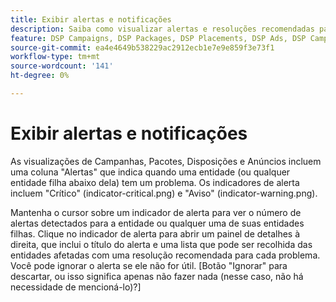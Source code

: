 ```yaml
---
title: Exibir alertas e notificações
description: Saiba como visualizar alertas e resoluções recomendadas para suas campanhas e componentes da campanha.
feature: DSP Campaigns, DSP Packages, DSP Placements, DSP Ads, DSP Campaign Data Views
source-git-commit: ea4e4649b538229ac2912ecb1e7e9e859f3e73f1
workflow-type: tm+mt
source-wordcount: '141'
ht-degree: 0%

---
```


# Exibir alertas e notificações

As visualizações de Campanhas, Pacotes, Disposições e Anúncios incluem uma coluna &quot;Alertas&quot; que indica quando uma entidade (ou qualquer entidade filha abaixo dela) tem um problema. Os indicadores de alerta incluem &quot;Crítico&quot; (indicator-critical.png) e &quot;Aviso&quot; (indicator-warning.png).

Mantenha o cursor sobre um indicador de alerta para ver o número de alertas detectados para a entidade ou qualquer uma de suas entidades filhas. Clique no indicador de alerta para abrir um painel de detalhes à direita, que inclui o título do alerta e uma lista que pode ser recolhida das entidades afetadas com uma resolução recomendada para cada problema. Você pode ignorar o alerta se ele não for útil. [Botão &quot;Ignorar&quot; para descartar, ou isso significa apenas não fazer nada (nesse caso, não há necessidade de mencioná-lo)?]
